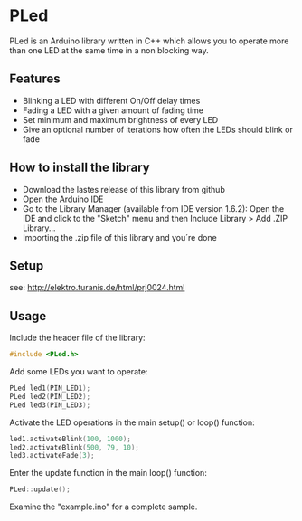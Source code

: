 # PLed

PLed is an Arduino library written in C++ which allows you to operate more than one LED at the same time in a non blocking way.

## Features
  - Blinking a LED with different On/Off delay times
  - Fading a LED with a given amount of fading time
  - Set minimum and maximum brightness of every LED
  - Give an optional number of iterations how often the LEDs should blink or fade

## How to install the library
 - Download the lastes release of this library from github
 - Open the Arduino IDE
 - Go to the Library Manager (available from IDE version 1.6.2): Open the IDE and click to the "Sketch" menu and then Include Library > Add .ZIP Library...
 - Importing the .zip file of this library and you´re done


## Setup
see: http://elektro.turanis.de/html/prj0024.html

## Usage

Include the header file of the library:
```c
#include <PLed.h>
```

Add some LEDs you want to operate:
```c
PLed led1(PIN_LED1);
PLed led2(PIN_LED2);
PLed led3(PIN_LED3);
```

Activate the LED operations in the main setup() or loop() function:
```c
led1.activateBlink(100, 1000);
led2.activateBlink(500, 79, 10);
led3.activateFade(3);
```

Enter the update function in the main loop() function:
```c
PLed::update();
```

Examine the "example.ino" for a complete sample.